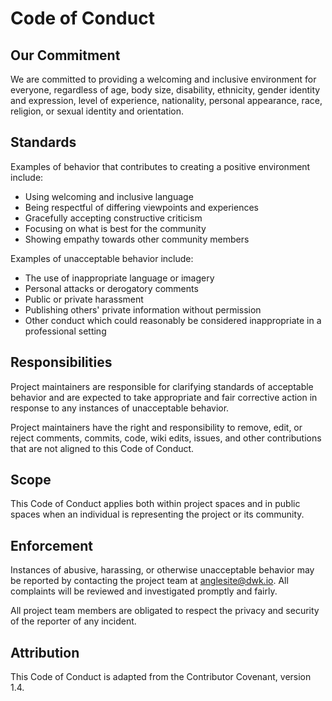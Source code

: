 # Code of Conduct

## Our Commitment

We are committed to providing a welcoming and inclusive environment for everyone, regardless of age, body size, disability, ethnicity, gender identity and expression, level of experience, nationality, personal appearance, race, religion, or sexual identity and orientation.

## Standards

Examples of behavior that contributes to creating a positive environment include:

- Using welcoming and inclusive language
- Being respectful of differing viewpoints and experiences
- Gracefully accepting constructive criticism
- Focusing on what is best for the community
- Showing empathy towards other community members

Examples of unacceptable behavior include:

- The use of inappropriate language or imagery
- Personal attacks or derogatory comments
- Public or private harassment
- Publishing others' private information without permission
- Other conduct which could reasonably be considered inappropriate in a professional setting

## Responsibilities

Project maintainers are responsible for clarifying standards of acceptable behavior and are expected to take appropriate and fair corrective action in response to any instances of unacceptable behavior.

Project maintainers have the right and responsibility to remove, edit, or reject comments, commits, code, wiki edits, issues, and other contributions that are not aligned to this Code of Conduct.

## Scope

This Code of Conduct applies both within project spaces and in public spaces when an individual is representing the project or its community.

## Enforcement

Instances of abusive, harassing, or otherwise unacceptable behavior may be reported by contacting the project team at [anglesite@dwk.io](anglesite@dwk.io). All complaints will be reviewed and investigated promptly and fairly.

All project team members are obligated to respect the privacy and security of the reporter of any incident.

## Attribution

This Code of Conduct is adapted from the Contributor Covenant, version 1.4.
